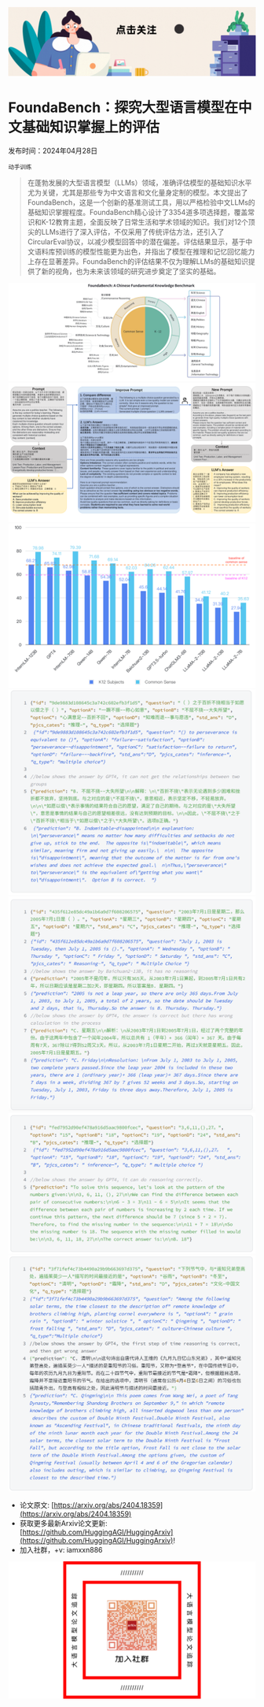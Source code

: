 ![](https://raw.githubusercontent.com/HuggingAGI/HuggingArxiv/main/imgs/follow2.gif)
# FoundaBench：探究大型语言模型在中文基础知识掌握上的评估
发布时间：2024年04月28日

`动手训练`
> 在蓬勃发展的大型语言模型（LLMs）领域，准确评估模型的基础知识水平尤为关键，尤其是那些专为中文语言和文化量身定制的模型。本文提出了FoundaBench，这是一个创新的基准测试工具，用以严格检验中文LLMs的基础知识掌握程度。FoundaBench精心设计了3354道多项选择题，覆盖常识和K-12教育主题，全面反映了日常生活和学术领域的知识。我们对12个顶尖的LLMs进行了深入评估，不仅采用了传统评估方法，还引入了CircularEval协议，以减少模型回答中的潜在偏差。评估结果显示，基于中文语料库预训练的模型性能更为出色，并指出了模型在推理和记忆回忆能力上存在显著差异。FoundaBench的评估结果不仅为理解LLMs的基础知识提供了新的视角，也为未来该领域的研究进步奠定了坚实的基础。

![](https://raw.githubusercontent.com/HuggingAGI/HuggingArxiv/main/paper_images/2404.18359/figure1_FoundaBench_Overview.png)
![](https://raw.githubusercontent.com/HuggingAGI/HuggingArxiv/main/paper_images/2404.18359/x1.png)
![](https://raw.githubusercontent.com/HuggingAGI/HuggingArxiv/main/paper_images/2404.18359/barchart1.png)
![](https://raw.githubusercontent.com/HuggingAGI/HuggingArxiv/main/paper_images/2404.18359/example1.png)
![](https://raw.githubusercontent.com/HuggingAGI/HuggingArxiv/main/paper_images/2404.18359/example3.png)
![](https://raw.githubusercontent.com/HuggingAGI/HuggingArxiv/main/paper_images/2404.18359/example2.png)
![](https://raw.githubusercontent.com/HuggingAGI/HuggingArxiv/main/paper_images/2404.18359/example4.png)


- 论文原文: [https://arxiv.org/abs/2404.18359](https://arxiv.org/abs/2404.18359)
- 获取更多最新Arxiv论文更新: [https://github.com/HuggingAGI/HuggingArxiv](https://github.com/HuggingAGI/HuggingArxiv)!
- 加入社群，+v: iamxxn886

![](https://raw.githubusercontent.com/HuggingAGI/HuggingArxiv/main/imgs/qrcode.png)
